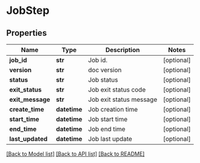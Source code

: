 # JobStep

## Properties
Name | Type | Description | Notes
------------ | ------------- | ------------- | -------------
**job_id** | **str** | Job id. | [optional] 
**version** | **str** | doc version | [optional] 
**status** | **str** | Job status | [optional] 
**exit_status** | **str** | Job exit status code | [optional] 
**exit_message** | **str** | Job exit status message | [optional] 
**create_time** | **datetime** | Job creation time | [optional] 
**start_time** | **datetime** | Job start time | [optional] 
**end_time** | **datetime** | Job end time | [optional] 
**last_updated** | **datetime** | Job last update | [optional] 

[[Back to Model list]](../README.md#documentation-for-models) [[Back to API list]](../README.md#documentation-for-api-endpoints) [[Back to README]](../README.md)


